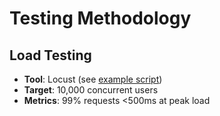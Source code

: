 # Testing Methodology

## Load Testing
- **Tool**: Locust (see [example script](./src/examples/load_test.py))
- **Target**: 10,000 concurrent users
- **Metrics**: 99% requests <500ms at peak load